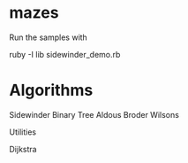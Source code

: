 # mazes

Run the samples with

ruby -I lib sidewinder_demo.rb


# Algorithms

Sidewinder
Binary Tree
Aldous Broder
Wilsons

Utilities

Dijkstra
